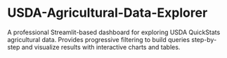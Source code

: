 # USDA-Agricultural-Data-Explorer
A professional Streamlit-based dashboard for exploring USDA QuickStats agricultural data. Provides progressive filtering to build queries step-by-step and visualize results with interactive charts and tables.
